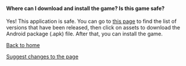 #### Where can I download and install the game? Is this game safe?

Yes! This application is safe. You can go to [this page](https://osudroid.moe/) to find the list of versions that have been released, then click on assets to download the Android package (.apk) file. After that, you can install the game.

[Back to home](../index)

[Suggest changes to the page](https://github.com/NeroYuki/osudroid-guide/edit/main/docs/introduction/download.md)
